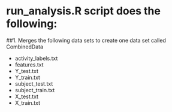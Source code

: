 # run_analysis.R script does the following:

##1. Merges the following data sets to create one data set called CombinedData
   * activity_labels.txt
   * features.txt
   * Y_test.txt
   * Y_train.txt
   * subject_test.txt
   * subject_train.txt
   * X_test.txt
   * X_train.txt
